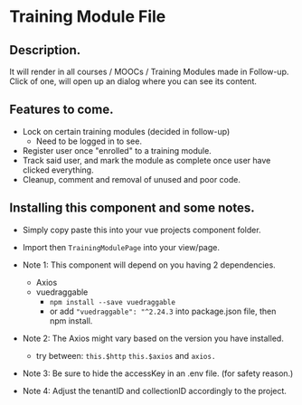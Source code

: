 # Training Module File

## Description.
It will render in all courses / MOOCs / Training Modules made in Follow-up.
Click of one, will open up an dialog where you can see its content.

## Features to come.
  - Lock on certain training modules (decided in follow-up)
    - Need to be logged in to see.
  - Register user once "enrolled" to a training module.
  - Track said user, and mark the module as complete once user have clicked everything.
  - Cleanup, comment and removal of unused and poor code.

## Installing this component and some notes.
  - Simply copy paste this into your vue projects component folder.
  - Import then ```TrainingModulePage``` into your view/page.

  - Note 1: This component will depend on you having 2 dependencies.
    - Axios
    - vuedraggable
      - ```npm install --save vuedraggable```
      - or add ```"vuedraggable": "^2.24.3``` into package.json file, then npm install.
    
  - Note 2: The Axios might vary based on the version you have installed.
    -  try between:  ```this.$http```  ```this.$axios```  and    ```axios.```

  - Note 3: Be sure to hide the accessKey in an .env file. (for safety reason.)

  - Note 4: Adjust the tenantID and collectionID accordingly to the project.
